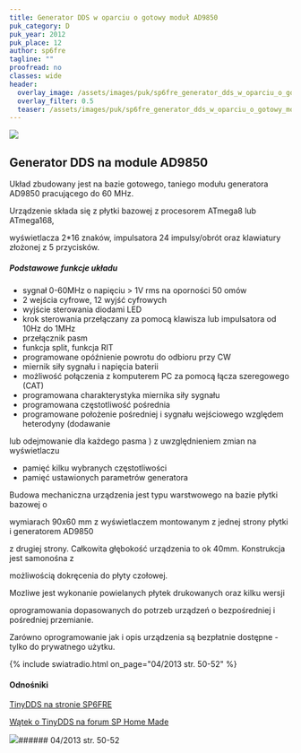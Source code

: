 ```yaml
---
title: Generator DDS w oparciu o gotowy moduł AD9850
puk_category: D
puk_year: 2012
puk_place: 12
author: sp6fre
tagline: ""
proofread: no
classes: wide
header:
  overlay_image: /assets/images/puk/sp6fre_generator_dds_w_oparciu_o_gotowy_moduł_ad9850.jpg
  overlay_filter: 0.5
  teaser: /assets/images/puk/sp6fre_generator_dds_w_oparciu_o_gotowy_moduł_ad9850.jpg
---
```






 



![](assets/data/img/projects/2012-12-0.jpg) 



Generator DDS na module AD9850
------------------------------





 Układ zbudowany jest na bazie gotowego, taniego modułu generatora AD9850 pracującego do 60 MHz.

 Urządzenie składa się z płytki bazowej z procesorem ATmega8 lub ATmega168,

 wyświetlacza 2\*16 znaków, impulsatora 24 impulsy/obrót oraz klawiatury złożonej z 5 przycisków.




##### Podstawowe funkcje układu




* sygnał 0-60MHz o napięciu > 1V rms na oporności 50 omów
* 2 wejścia cyfrowe, 12 wyjść cyfrowych
* wyjście sterowania diodami LED
* krok sterowania przełączany za pomocą klawisza lub impulsatora od 10Hz do 1MHz
* przełącznik pasm
* funkcja split, funkcja RIT
* programowane opóźnienie powrotu do odbioru przy CW
* miernik siły sygnału i napięcia baterii
* możliwość połączenia z komputerem PC za pomocą łącza szeregowego (CAT)
* programowana charakterystyka miernika siły sygnału
* programowana częstotliwość pośrednia
* programowane położenie pośredniej i sygnału wejściowego względem heterodyny (dodawanie

 lub odejmowanie dla każdego pasma ) z uwzględnieniem zmian na wyświetlaczu
* pamięć kilku wybranych częstotliwości
* pamięć ustawionych parametrów generatora






Budowa mechaniczna urządzenia jest typu warstwowego na bazie płytki bazowej o

wymiarach 90x60 mm z wyświetlaczem montowanym z jednej strony płytki i generatorem AD9850

z drugiej strony. Całkowita głębokość urządzenia to ok 40mm. Konstrukcja jest samonośna z

możliwością dokręcenia do płyty czołowej.






Mozliwe jest wykonanie powielanych płytek drukowanych oraz kilku wersji

oprogramowania dopasowanych do potrzeb urządzeń o bezpośredniej i pośredniej przemianie.

Zarówno oprogramowanie jak i opis urządzenia są bezpłatnie dostępne - tylko do prywatnego użytku.





{% include swiatradio.html on_page="04/2013 str. 50-52" %}

#### Odnośniki

[TinyDDS na stronie SP6FRE](http://lx-net.pl/hr/dds/tiny_dds.html)

[Wątek o TinyDDS na forum SP Home Made](http://sp-hm.pl/thread-1364.html)

 



![](assets/img/logo/sr_logo_s.jpg)###### 04/2013 str. 50-52

 





 


